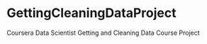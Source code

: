 GettingCleaningDataProject
==========================

Coursera Data Scientist Getting and Cleaning Data Course Project
